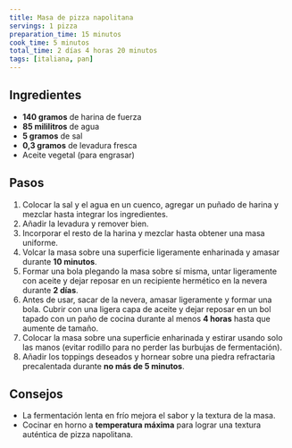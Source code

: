 ```yaml
---
title: Masa de pizza napolitana
servings: 1 pizza
preparation_time: 15 minutos
cook_time: 5 minutos
total_time: 2 días 4 horas 20 minutos
tags: [italiana, pan]
---
```


## Ingredientes

- **140 gramos** de harina de fuerza
- **85 mililitros** de agua
- **5 gramos** de sal
- **0,3 gramos** de levadura fresca
- Aceite vegetal (para engrasar)

## Pasos

1. Colocar la sal y el agua en un cuenco, agregar un puñado de harina y mezclar hasta integrar los ingredientes.
2. Añadir la levadura y remover bien.
3. Incorporar el resto de la harina y mezclar hasta obtener una masa uniforme.
4. Volcar la masa sobre una superficie ligeramente enharinada y amasar durante **10 minutos**.
5. Formar una bola plegando la masa sobre sí misma, untar ligeramente con aceite y dejar reposar en un recipiente hermético en la nevera durante **2 días**.
6. Antes de usar, sacar de la nevera, amasar ligeramente y formar una bola. Cubrir con una ligera capa de aceite y dejar reposar en un bol tapado con un paño de cocina durante al menos **4 horas** hasta que aumente de tamaño.
7. Colocar la masa sobre una superficie enharinada y estirar usando solo las manos (evitar rodillo para no perder las burbujas de fermentación).
8. Añadir los toppings deseados y hornear sobre una piedra refractaria precalentada durante **no más de 5 minutos**.

## Consejos

- La fermentación lenta en frío mejora el sabor y la textura de la masa.
- Cocinar en horno a **temperatura máxima** para lograr una textura auténtica de pizza napolitana.
